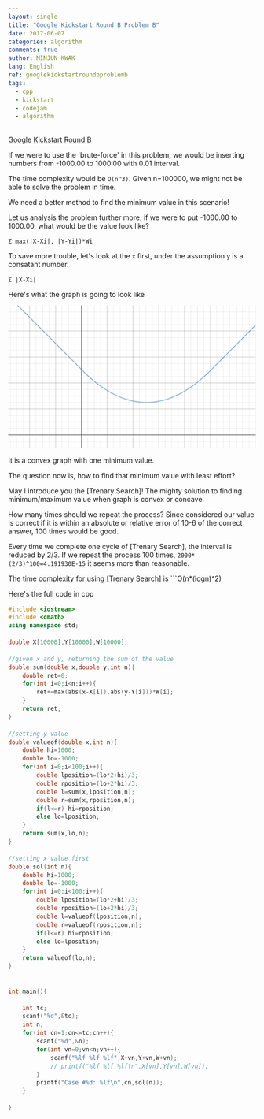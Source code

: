 ```yaml
---
layout: single
title: "Google Kickstart Round B Problem B"
date: 2017-06-07
categories: algorithm
comments: true
author: MINJUN KWAK
lang: English
ref: googlekickstartroundbproblemb
tags:
  - cpp
  - kickstart
  - codejam
  - algorithm
---
```


[Google Kickstart Round B]({{https://code.google.com/codejam/contest/11304486/dashboard#s=p1}})

If we were to use the 'brute-force' in this problem, we would be inserting numbers from -1000.00 to 1000.00 with 0.01 interval. 

The time complexity would be ```O(n^3)```. Given n=100000, we might not be able to solve the problem in time.

We need a better method to find the minimum value in this scenario!

Let us analysis the problem further more, if we were to put -1000.00 to 1000.00, what would be the value look like?

```
Σ max(|X-Xi|, |Y-Yi|)*Wi

```
To save more trouble, let's look at the ```x``` first, under the assumption ```y``` is a consatant number.
```
Σ |X-Xi|
```
Here's what the graph is going to look like

<img src="/assets/images/absolutegraph.png">

It is a convex graph with one minimum value.

The question now is, how to find that minimum value with least effort?

May I introduce you the [Trenary Search]! The mighty solution to finding minimum/maximum value when graph is convex or concave.

How many times should we repeat the process? Since considered our value is correct if it is within an absolute or relative error of 10-6 of the correct answer, 100 times would be good.

Every time we complete one cycle of [Trenary Search], the interval is reduced by 2/3. If we repeat the process 100 times, ```2000*(2/3)^100=4.191930E-15``` it seems more than reasonable.

The time complexity for using [Trenary Search] is ```O(n*(logn)^2)

Here's the full code in cpp

```cpp
#include <iostream>
#include <cmath>
using namespace std;

double X[10000],Y[10000],W[10000];

//given x and y, returning the sum of the value
double sum(double x,double y,int n){
    double ret=0;
    for(int i=0;i<n;i++){
        ret+=max(abs(x-X[i]),abs(y-Y[i]))*W[i];
    }
    return ret;
}

//setting y value
double valueof(double x,int n){
    double hi=1000;
    double lo=-1000;
    for(int i=0;i<100;i++){
        double lposition=(lo*2+hi)/3;
        double rposition=(lo+2*hi)/3;
        double l=sum(x,lposition,n);
        double r=sum(x,rposition,n);
        if(l<=r) hi=rposition;
        else lo=lposition;
    }
    return sum(x,lo,n);
}

//setting x value first
double sol(int n){
    double hi=1000;
    double lo=-1000;
    for(int i=0;i<100;i++){
        double lposition=(lo*2+hi)/3;
        double rposition=(lo+2*hi)/3;
        double l=valueof(lposition,n);
        double r=valueof(rposition,n);
        if(l<=r) hi=rposition;
        else lo=lposition;
    }
    return valueof(lo,n);
}


int main(){
    
    int tc;
    scanf("%d",&tc);
    int n;
    for(int cn=1;cn<=tc;cn++){
        scanf("%d",&n);
        for(int vn=0;vn<n;vn++){
            scanf("%lf %lf %lf",X+vn,Y+vn,W+vn);
            // printf("%lf %lf %lf\n",X[vn],Y[vn],W[vn]);
        }
        printf("Case #%d: %lf\n",cn,sol(n));
    }
    
}
```